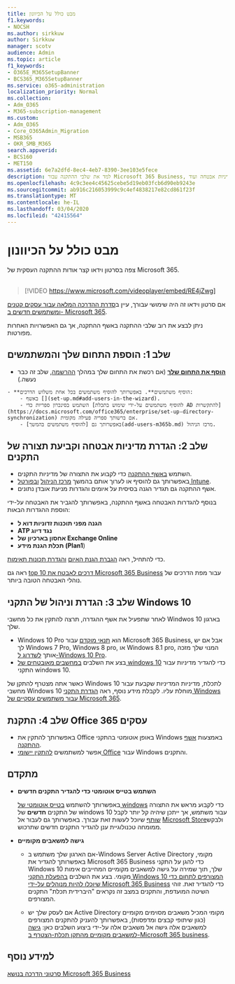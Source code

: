 ```yaml
---
title: מבט כולל על הכיוונון
f1.keywords:
- NOCSH
ms.author: sirkkuw
author: Sirkkuw
manager: scotv
audience: Admin
ms.topic: article
f1_keywords:
- O365E_M365SetupBanner
- BCS365_M365SetupBanner
ms.service: o365-administration
localization_priority: Normal
ms.collection:
- Adm_O365
- M365-subscription-management
ms.custom:
- Adm_O365
- Core_O365Admin_Migration
- MSB365
- OKR_SMB_M365
search.appverid:
- BCS160
- MET150
ms.assetid: 6e7a2dfd-8ec4-4eb7-8390-3ee103e5fece
description: למד את שלבי ההתקנה עבור Microsoft 365 Business, החל מהרשמה מנוי, כדי להוסיף תחום ומשתמשים, כדי להגדיר מדיניות אבטחה ועוד.
ms.openlocfilehash: 4c9c3ee4c45625cebe5d19eb03fcb6d90eb9243e
ms.sourcegitcommit: ab916c216053999c9c4ef4838217e82cd861f23f
ms.translationtype: MT
ms.contentlocale: he-IL
ms.lasthandoff: 03/04/2020
ms.locfileid: "42415564"
---
```

# <a name="overview-of-setup"></a>מבט כולל על הכיוונון

צפה בסרטון וידאו קצר אודות ההתקנה העסקית של Microsoft 365.<br><br>

> [!VIDEO https://www.microsoft.com/videoplayer/embed/RE4jZwg] 

אם סרטון וידאו זה היה שימושי עבורך, עיין ב[סדרת ההדרכה המלאה עבור עסקים קטנים ומשתמשים חדשים ב- Microsoft 365](https://support.office.com/article/6ab4bbcd-79cf-4000-a0bd-d42ce4d12816).

ניתן לבצע את רוב שלבי ההתקנה באשף ההתקנה, אך גם האפשרויות האחרות מפורטות.

## <a name="step-1-add-your-domain-and-users"></a>שלב 1: הוספת התחום שלך והמשתמשים

   - **[הוסף את התחום שלך](set-up.md#add-your-domain-to-personalize-sign-in)** (אם רכשת את התחום שלך במהלך [ההרשמה](sign-up.md), שלב זה כבר נעשה.)

    - **הוסיף משתמשים**. באפשרותך להוסיף משתמשים בכל אחת משלוש הדרכים:
        - באשף [](set-up.md#add-users-in-the-wizard).
        - השתמש בסינכרון ספריות כדי [להוסיף משתמשים על-ידי שימוש בתכלת AD להתקשרות](https://docs.microsoft.com/office365/enterprise/set-up-directory-synchronization) אם ברשותך ספריה פעילה מקומית.
        - באפשרותך גם [להוסיף משתמשים בהמשך](add-users-m365b.md) מרכז הניהול.
## <a name="step-2-set-up-security-policies-and-configure-devices"></a>שלב 2: הגדרת מדיניות אבטחה וקביעת תצורה של התקנים 

  - השתמש [באשף ההתקנה](set-up.md#protect-your-organization) כדי לקבוע את התצורה של מדיניות התקנים. 
  - באפשרותך גם להוסיף או לערוך אותם בהמשך [מרכז הניהול](view-policies-and-devices.md) [ובפורטל Intune](https://docs.microsoft.com/intune/tutorial-walkthrough-intune-portal).
  - אשף ההתקנה גם תגדיר הגנה בסיסית על איומים והגדרות מניעת אובדן נתונים.
  
  בנוסף להגדרות האבטחה באשף ההתקנה, באפשרותך להגביר את האבטחה על-ידי הוספת ההגדרות הבאות:

- **הגנה מפני תוכנות זדוניות דוא ל**
- **ATP נגד דיוג**
- **אחסון בארכיון של Exchange Online**
- **תכלת הגנת מידע (Plan1**)

כדי להתחיל, ראה [הגברת הגנת האיום](increase-threat-protection.md) [והגדרת תכונות תאימות](set-up-compliance.md).

ראה גם [top 10 דרכים לאבטח את Microsoft 365 Business](https://docs.microsoft.com/office365/admin/security-and-compliance/secure-your-business-data) עבור מפת הדרכים של נוהלי האבטחה הטובה ביותר.

## <a name="step-3-set-up-and-manage-windows-10-devices"></a>שלב 3: הגדרת וניהול של התקני Windows 10

לאחר שתפעיל את אשף ההגדרה, תרצה להתקין את כל מחשבי Windwos 10 בארגון שלך.
  
- Windows 10 Pro הוא [תנאי מוקדם](pre-requisites-for-data-protection.md) עבור Microsoft 365 Business, אבל אם יש לך Windows 7 Pro, Windows 8 pro, או Windows 8.1 pro, המנוי שלך מזכה אותך [לשדרוג ל-Windows 10 Pro](https://docs.microsoft.com/microsoft-365/business/upgrade-to-windows-pro-creators-update).
- בצע את השלבים [במחשבים מאובטחים של windows 10](secure-win-10-pcs.md) כדי להגדיר מדיניות עבור התקני windows 10.

כאשר אתה מצטרף להתקן של Windows 10 לתכלת, מדיניות המדיניות שקבעת עבור מחשבי Windows 10 מוחלת עליו. לקבלת מידע נוסף, ראה [הגדרת התקני Windows עבור משתמשים עסקיים של Microsoft 365](set-up-windows-devices.md).

## <a name="step-4-install-office-365-business"></a>שלב 4: התקנת Office 365 עסקים
- באפשרותך להתקין את Office באופן אוטומטי בהתקני Windows באמצעות [אשף ההתקנה](set-up.md#deploy-office-365-client-apps).
- אפשר למשתמשים [להתקין יישומי Office](https://docs.microsoft.com/office365/admin/setup/install-applications) עבור Windows והתקנים.
     
## <a name="advanced"></a>מתקדם
- **השתמש בטייס אוטומטי כדי להגדיר התקנים חדשים**
            
     באפשרותך להשתמש [בטייס אוטומטי של windows](add-autopilot-devices-and-profile.md) כדי לקבוע מראש את התצורה של התקנים **חדשים** של windows 10 עבור משתמש, אך ייתכן שיהיה קל יותר לקבל [שותף](https://www.microsoft.com/solution-providers/search) שיוכל לעשות זאת עבורך. באפשרותך גם לעבור אל [Microsoft Store](https://go.microsoft.com/fwlink/?linkid=874598)ולבקש ממומחה טכנולוגיית ענן להגדיר התקנים חדשים שתרכוש.

- **גישה למשאבים מקומיים**

     - אם הארגון שלך משתמש ב-Windows Server Active Directory מקומי, באפשרותך להגדיר את Microsoft 365 Business כדי להגן על התקני Windows 10 שלך, תוך שמירה על גישה למשאבים מקומיים המחייבים אימות מקומי. בצע את השלבים [בהפעלת התקני Windows 10 המצורפים לתחום כדי שיוכלו להיות מנוהלים על-ידי Microsoft 365 Business](manage-windows-devices.md) כדי להגדיר זאת. זוהי השיטה המועדפת, והתקנים במצב זה נקראים "היברידית תכלת" התקנים המצורפים.

    - אם לעסק שלך יש Active Directory מקומי המכיל משאבים מסוימים מקומיים (כגון שיתופי קבצים ומדפסות), באפשרותך להעניק להתקנים המצורפים למשאבים אלה גישה אל משאבים אלה על-ידי ביצוע השלבים כאן: [גישה למשאבים מקומיים מהתקן תכלת-הצטרף ב-Microsoft 365 business](access-resources.md).

## <a name="see-also"></a>למידע נוסף

[סרטוני הדרכה בנושא Microsoft 365 Business](https://support.office.com/article/6ab4bbcd-79cf-4000-a0bd-d42ce4d12816)
